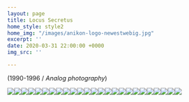 ```yaml
---
layout: page
title: Locus Secretus
home_style: style2
home_img: "/images/anikon-logo-newestwebig.jpg"
excerpt: ''
date: 2020-03-31 22:00:00 +0000
img_src: ''

---
```

(1990-1996 / _Analog photography_)

![](/images/01.the-creative.jpg)![](/images/02.-Τhe_receptive.jpg)![](/images/06.conflict.jpg)![](/images/08.holding_together.jpg)![](/images/10.treading.jpg)![](/images/11.peace.jpg)![](/images/13.concord.jpg)![](/images/16.enthusiasm.jpg)![](/images/17.following.jpg)![](/images/19.approach.jpg)![](/images/20.contemplation.jpg)![](/images/21.biting_trough.jpg)![](/images/22.grace.jpg)![](/images/25.innocence.jpg)![](/images/30.the_clinging.jpg)![](/images/35.progress.jpg)![](/images/37.the_family.jpg)![](/images/38.opposition.jpg)![](/images/40.deliverance.jpg)![](/images/43.breakthrough.jpg)![](/images/45.gathering_together.jpg)![](/images/51.the_arousing.jpg)![](/images/53.development.jpg)![](/images/55.abundance.jpg)![](/images/58.-JOYOUS.jpg)